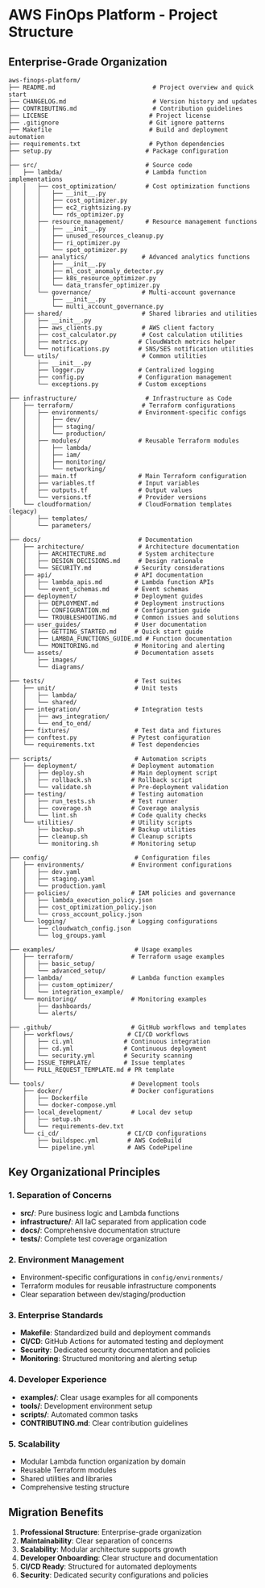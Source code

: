 # AWS FinOps Platform - Project Structure

## Enterprise-Grade Organization

```
aws-finops-platform/
├── README.md                           # Project overview and quick start
├── CHANGELOG.md                        # Version history and updates
├── CONTRIBUTING.md                     # Contribution guidelines
├── LICENSE                            # Project license
├── .gitignore                         # Git ignore patterns
├── Makefile                           # Build and deployment automation
├── requirements.txt                   # Python dependencies
├── setup.py                          # Package configuration
│
├── src/                              # Source code
│   ├── lambda/                       # Lambda function implementations
│   │   ├── cost_optimization/        # Cost optimization functions
│   │   │   ├── __init__.py
│   │   │   ├── cost_optimizer.py
│   │   │   ├── ec2_rightsizing.py
│   │   │   └── rds_optimizer.py
│   │   ├── resource_management/      # Resource management functions
│   │   │   ├── __init__.py
│   │   │   ├── unused_resources_cleanup.py
│   │   │   ├── ri_optimizer.py
│   │   │   └── spot_optimizer.py
│   │   ├── analytics/               # Advanced analytics functions
│   │   │   ├── __init__.py
│   │   │   ├── ml_cost_anomaly_detector.py
│   │   │   ├── k8s_resource_optimizer.py
│   │   │   └── data_transfer_optimizer.py
│   │   └── governance/              # Multi-account governance
│   │       ├── __init__.py
│   │       └── multi_account_governance.py
│   ├── shared/                      # Shared libraries and utilities
│   │   ├── __init__.py
│   │   ├── aws_clients.py           # AWS client factory
│   │   ├── cost_calculator.py       # Cost calculation utilities
│   │   ├── metrics.py              # CloudWatch metrics helper
│   │   └── notifications.py        # SNS/SES notification utilities
│   └── utils/                       # Common utilities
│       ├── __init__.py
│       ├── logger.py               # Centralized logging
│       ├── config.py               # Configuration management
│       └── exceptions.py           # Custom exceptions
│
├── infrastructure/                   # Infrastructure as Code
│   ├── terraform/                   # Terraform configurations
│   │   ├── environments/           # Environment-specific configs
│   │   │   ├── dev/
│   │   │   ├── staging/
│   │   │   └── production/
│   │   ├── modules/                # Reusable Terraform modules
│   │   │   ├── lambda/
│   │   │   ├── iam/
│   │   │   ├── monitoring/
│   │   │   └── networking/
│   │   ├── main.tf                 # Main Terraform configuration
│   │   ├── variables.tf            # Input variables
│   │   ├── outputs.tf              # Output values
│   │   └── versions.tf             # Provider versions
│   └── cloudformation/             # CloudFormation templates (legacy)
│       ├── templates/
│       └── parameters/
│
├── docs/                           # Documentation
│   ├── architecture/               # Architecture documentation
│   │   ├── ARCHITECTURE.md         # System architecture
│   │   ├── DESIGN_DECISIONS.md     # Design rationale
│   │   └── SECURITY.md            # Security considerations
│   ├── api/                       # API documentation
│   │   ├── lambda_apis.md         # Lambda function APIs
│   │   └── event_schemas.md       # Event schemas
│   ├── deployment/                # Deployment guides
│   │   ├── DEPLOYMENT.md          # Deployment instructions
│   │   ├── CONFIGURATION.md       # Configuration guide
│   │   └── TROUBLESHOOTING.md     # Common issues and solutions
│   ├── user_guides/               # User documentation
│   │   ├── GETTING_STARTED.md     # Quick start guide
│   │   ├── LAMBDA_FUNCTIONS_GUIDE.md # Function documentation
│   │   └── MONITORING.md          # Monitoring and alerting
│   └── assets/                    # Documentation assets
│       ├── images/
│       └── diagrams/
│
├── tests/                         # Test suites
│   ├── unit/                      # Unit tests
│   │   ├── lambda/
│   │   └── shared/
│   ├── integration/               # Integration tests
│   │   ├── aws_integration/
│   │   └── end_to_end/
│   ├── fixtures/                  # Test data and fixtures
│   ├── conftest.py               # Pytest configuration
│   └── requirements.txt          # Test dependencies
│
├── scripts/                       # Automation scripts
│   ├── deployment/               # Deployment automation
│   │   ├── deploy.sh             # Main deployment script
│   │   ├── rollback.sh           # Rollback script
│   │   └── validate.sh           # Pre-deployment validation
│   ├── testing/                  # Testing automation
│   │   ├── run_tests.sh          # Test runner
│   │   ├── coverage.sh           # Coverage analysis
│   │   └── lint.sh               # Code quality checks
│   └── utilities/                # Utility scripts
│       ├── backup.sh             # Backup utilities
│       ├── cleanup.sh            # Cleanup scripts
│       └── monitoring.sh         # Monitoring setup
│
├── config/                        # Configuration files
│   ├── environments/             # Environment configurations
│   │   ├── dev.yaml
│   │   ├── staging.yaml
│   │   └── production.yaml
│   ├── policies/                 # IAM policies and governance
│   │   ├── lambda_execution_policy.json
│   │   ├── cost_optimization_policy.json
│   │   └── cross_account_policy.json
│   └── logging/                  # Logging configurations
│       ├── cloudwatch_config.json
│       └── log_groups.yaml
│
├── examples/                      # Usage examples
│   ├── terraform/                # Terraform usage examples
│   │   ├── basic_setup/
│   │   └── advanced_setup/
│   ├── lambda/                   # Lambda function examples
│   │   ├── custom_optimizer/
│   │   └── integration_example/
│   └── monitoring/               # Monitoring examples
│       ├── dashboards/
│       └── alerts/
│
├── .github/                      # GitHub workflows and templates
│   ├── workflows/               # CI/CD workflows
│   │   ├── ci.yml              # Continuous integration
│   │   ├── cd.yml              # Continuous deployment
│   │   └── security.yml        # Security scanning
│   ├── ISSUE_TEMPLATE/         # Issue templates
│   └── PULL_REQUEST_TEMPLATE.md # PR template
│
└── tools/                        # Development tools
    ├── docker/                   # Docker configurations
    │   ├── Dockerfile
    │   └── docker-compose.yml
    ├── local_development/        # Local dev setup
    │   ├── setup.sh
    │   └── requirements-dev.txt
    └── ci_cd/                   # CI/CD configurations
        ├── buildspec.yml        # AWS CodeBuild
        └── pipeline.yml         # AWS CodePipeline
```

## Key Organizational Principles

### 1. **Separation of Concerns**
- **src/**: Pure business logic and Lambda functions
- **infrastructure/**: All IaC separated from application code
- **docs/**: Comprehensive documentation structure
- **tests/**: Complete test coverage organization

### 2. **Environment Management**
- Environment-specific configurations in `config/environments/`
- Terraform modules for reusable infrastructure components
- Clear separation between dev/staging/production

### 3. **Enterprise Standards**
- **Makefile**: Standardized build and deployment commands
- **CI/CD**: GitHub Actions for automated testing and deployment
- **Security**: Dedicated security documentation and policies
- **Monitoring**: Structured monitoring and alerting setup

### 4. **Developer Experience**
- **examples/**: Clear usage examples for all components
- **tools/**: Development environment setup
- **scripts/**: Automated common tasks
- **CONTRIBUTING.md**: Clear contribution guidelines

### 5. **Scalability**
- Modular Lambda function organization by domain
- Reusable Terraform modules
- Shared utilities and libraries
- Comprehensive testing structure

## Migration Benefits

1. **Professional Structure**: Enterprise-grade organization
2. **Maintainability**: Clear separation of concerns
3. **Scalability**: Modular architecture supports growth
4. **Developer Onboarding**: Clear structure and documentation
5. **CI/CD Ready**: Structured for automated deployments
6. **Security**: Dedicated security configurations and policies
